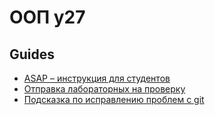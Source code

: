 # ООП y27

## Guides

- [ASAP – инструкция для студентов](guides/asap-student-guide.md)
- [Отправка лабораторных на проверку](guides/create-assignment-submission.md)
- [Подсказка по исправлению проблем с git](https://dangitgit.com/ru)